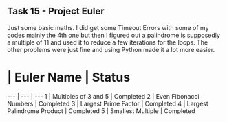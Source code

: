 ## Task 15 - Project Euler
Just some basic maths. I did get some Timeout Errors with some of my codes mainly the 4th one but then I figured out a palindrome is supposedly a multiple of 11 and used it to reduce a few iterations for the loops. The other problems were just fine and using Python made it a lot more easier.

# | Euler Name | Status
--- | --- | ---
1 | Multiples of 3 and 5 | Completed
2 | Even Fibonacci Numbers | Completed
3 | Largest Prime Factor | Completed
4 | Largest Palindrome Product | Completed
5 | Smallest Multiple | Completed
